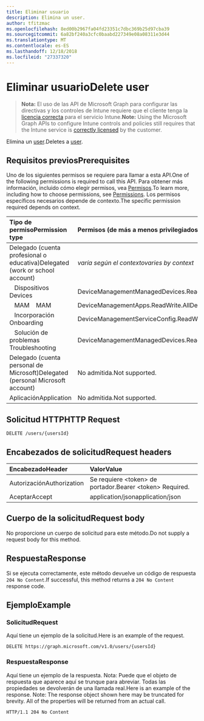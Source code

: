 ```yaml
---
title: Eliminar usuario
description: Elimina un user.
author: tfitzmac
ms.openlocfilehash: 8ed00b2967fa04fd23351c7dbc369b25d97cba39
ms.sourcegitcommit: 6a82bf240a3cfc0baabd227349e08a08311e3d44
ms.translationtype: MT
ms.contentlocale: es-ES
ms.lasthandoff: 12/18/2018
ms.locfileid: "27337320"
---
```

# <a name="delete-user"></a><span data-ttu-id="99be6-103">Eliminar usuario</span><span class="sxs-lookup"><span data-stu-id="99be6-103">Delete user</span></span>

> <span data-ttu-id="99be6-104">**Nota:** El uso de las API de Microsoft Graph para configurar las directivas y los controles de Intune requiere que el cliente tenga la [licencia correcta](https://go.microsoft.com/fwlink/?linkid=839381) para el servicio Intune.</span><span class="sxs-lookup"><span data-stu-id="99be6-104">**Note:** Using the Microsoft Graph APIs to configure Intune controls and policies still requires that the Intune service is [correctly licensed](https://go.microsoft.com/fwlink/?linkid=839381) by the customer.</span></span>

<span data-ttu-id="99be6-105">Elimina un [user](../resources/intune-shared-user.md).</span><span class="sxs-lookup"><span data-stu-id="99be6-105">Deletes a [user](../resources/intune-shared-user.md).</span></span>
## <a name="prerequisites"></a><span data-ttu-id="99be6-106">Requisitos previos</span><span class="sxs-lookup"><span data-stu-id="99be6-106">Prerequisites</span></span>
<span data-ttu-id="99be6-107">Uno de los siguientes permisos se requiere para llamar a esta API.</span><span class="sxs-lookup"><span data-stu-id="99be6-107">One of the following permissions is required to call this API.</span></span> <span data-ttu-id="99be6-108">Para obtener más información, incluido cómo elegir permisos, vea [Permisos](/graph/permissions-reference).</span><span class="sxs-lookup"><span data-stu-id="99be6-108">To learn more, including how to choose permissions, see [Permissions](/graph/permissions-reference).</span></span>  <span data-ttu-id="99be6-109">Los permisos específicos necesarios depende de contexto.</span><span class="sxs-lookup"><span data-stu-id="99be6-109">The specific permission required depends on context.</span></span>

|<span data-ttu-id="99be6-110">Tipo de permiso</span><span class="sxs-lookup"><span data-stu-id="99be6-110">Permission type</span></span>|<span data-ttu-id="99be6-111">Permisos (de más a menos privilegiados)</span><span class="sxs-lookup"><span data-stu-id="99be6-111">Permissions (from most to least privileged)</span></span>|
|:---|:---|
|<span data-ttu-id="99be6-112">Delegado (cuenta profesional o educativa)</span><span class="sxs-lookup"><span data-stu-id="99be6-112">Delegated (work or school account)</span></span>| <span data-ttu-id="99be6-113">_varía según el contexto_</span><span class="sxs-lookup"><span data-stu-id="99be6-113">_varies by context_</span></span>|
| <span data-ttu-id="99be6-114">&nbsp;&nbsp; Dispositivos</span><span class="sxs-lookup"><span data-stu-id="99be6-114">&nbsp; &nbsp; Devices</span></span> | <span data-ttu-id="99be6-115">DeviceManagementManagedDevices.ReadWrite.All</span><span class="sxs-lookup"><span data-stu-id="99be6-115">DeviceManagementManagedDevices.ReadWrite.All</span></span> |
| <span data-ttu-id="99be6-116">&nbsp;&nbsp; MAM</span><span class="sxs-lookup"><span data-stu-id="99be6-116">&nbsp; &nbsp; MAM</span></span> | <span data-ttu-id="99be6-117">DeviceManagementApps.ReadWrite.All</span><span class="sxs-lookup"><span data-stu-id="99be6-117">DeviceManagementApps.ReadWrite.All</span></span> |
| <span data-ttu-id="99be6-118">&nbsp;&nbsp; Incorporación</span><span class="sxs-lookup"><span data-stu-id="99be6-118">&nbsp; &nbsp; Onboarding</span></span> | <span data-ttu-id="99be6-119">DeviceManagementServiceConfig.ReadWrite.All</span><span class="sxs-lookup"><span data-stu-id="99be6-119">DeviceManagementServiceConfig.ReadWrite.All</span></span> |
| <span data-ttu-id="99be6-120">&nbsp;&nbsp; Solución de problemas</span><span class="sxs-lookup"><span data-stu-id="99be6-120">&nbsp; &nbsp; Troubleshooting</span></span> | <span data-ttu-id="99be6-121">DeviceManagementManagedDevices.ReadWrite.All</span><span class="sxs-lookup"><span data-stu-id="99be6-121">DeviceManagementManagedDevices.ReadWrite.All</span></span> |
|<span data-ttu-id="99be6-122">Delegado (cuenta personal de Microsoft)</span><span class="sxs-lookup"><span data-stu-id="99be6-122">Delegated (personal Microsoft account)</span></span>|<span data-ttu-id="99be6-123">No admitida.</span><span class="sxs-lookup"><span data-stu-id="99be6-123">Not supported.</span></span>|
|<span data-ttu-id="99be6-124">Aplicación</span><span class="sxs-lookup"><span data-stu-id="99be6-124">Application</span></span>|<span data-ttu-id="99be6-125">No admitida.</span><span class="sxs-lookup"><span data-stu-id="99be6-125">Not supported.</span></span>|

## <a name="http-request"></a><span data-ttu-id="99be6-126">Solicitud HTTP</span><span class="sxs-lookup"><span data-stu-id="99be6-126">HTTP Request</span></span>
<!-- {
  "blockType": "ignored"
}
-->
``` http
DELETE /users/{usersId}
```

## <a name="request-headers"></a><span data-ttu-id="99be6-127">Encabezados de solicitud</span><span class="sxs-lookup"><span data-stu-id="99be6-127">Request headers</span></span>
|<span data-ttu-id="99be6-128">Encabezado</span><span class="sxs-lookup"><span data-stu-id="99be6-128">Header</span></span>|<span data-ttu-id="99be6-129">Valor</span><span class="sxs-lookup"><span data-stu-id="99be6-129">Value</span></span>|
|:---|:---|
|<span data-ttu-id="99be6-130">Autorización</span><span class="sxs-lookup"><span data-stu-id="99be6-130">Authorization</span></span>|<span data-ttu-id="99be6-131">Se requiere &lt;token&gt; de portador.</span><span class="sxs-lookup"><span data-stu-id="99be6-131">Bearer &lt;token&gt; Required.</span></span>|
|<span data-ttu-id="99be6-132">Aceptar</span><span class="sxs-lookup"><span data-stu-id="99be6-132">Accept</span></span>|<span data-ttu-id="99be6-133">application/json</span><span class="sxs-lookup"><span data-stu-id="99be6-133">application/json</span></span>|

## <a name="request-body"></a><span data-ttu-id="99be6-134">Cuerpo de la solicitud</span><span class="sxs-lookup"><span data-stu-id="99be6-134">Request body</span></span>
<span data-ttu-id="99be6-135">No proporcione un cuerpo de solicitud para este método.</span><span class="sxs-lookup"><span data-stu-id="99be6-135">Do not supply a request body for this method.</span></span>

## <a name="response"></a><span data-ttu-id="99be6-136">Respuesta</span><span class="sxs-lookup"><span data-stu-id="99be6-136">Response</span></span>
<span data-ttu-id="99be6-137">Si se ejecuta correctamente, este método devuelve un código de respuesta `204 No Content`.</span><span class="sxs-lookup"><span data-stu-id="99be6-137">If successful, this method returns a `204 No Content` response code.</span></span>

## <a name="example"></a><span data-ttu-id="99be6-138">Ejemplo</span><span class="sxs-lookup"><span data-stu-id="99be6-138">Example</span></span>

### <a name="request"></a><span data-ttu-id="99be6-139">Solicitud</span><span class="sxs-lookup"><span data-stu-id="99be6-139">Request</span></span>
<span data-ttu-id="99be6-140">Aquí tiene un ejemplo de la solicitud.</span><span class="sxs-lookup"><span data-stu-id="99be6-140">Here is an example of the request.</span></span>

``` http
DELETE https://graph.microsoft.com/v1.0/users/{usersId}
```

### <a name="response"></a><span data-ttu-id="99be6-141">Respuesta</span><span class="sxs-lookup"><span data-stu-id="99be6-141">Response</span></span>
<span data-ttu-id="99be6-p102">Aquí tiene un ejemplo de la respuesta. Nota: Puede que el objeto de respuesta que aparece aquí se trunque para abreviar. Todas las propiedades se devolverán de una llamada real.</span><span class="sxs-lookup"><span data-stu-id="99be6-p102">Here is an example of the response. Note: The response object shown here may be truncated for brevity. All of the properties will be returned from an actual call.</span></span>

``` http
HTTP/1.1 204 No Content
```



